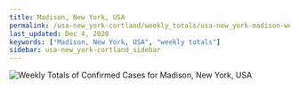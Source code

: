 ```yaml
---
title: Madison, New York, USA
permalink: /usa-new_york-cortland/weekly_totals/usa-new_york-madison-weekly_totals.html
last_updated: Dec 4, 2020
keywords: ["Madison, New York, USA", "weekly totals"]
sidebar: usa-new_york-cortland_sidebar
---
```


![Weekly Totals of Confirmed Cases for Madison, New York, USA](/covid_tracker/images/graphs/usa-new_york-madison-weekly_totals_graph.png)
